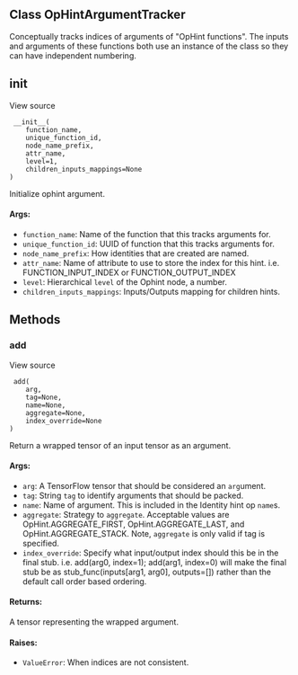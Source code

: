 ## Class OpHintArgumentTracker
Conceptually tracks indices of arguments of "OpHint functions".
The inputs and arguments of these functions both use an instance of the class so they can have independent numbering.
## __init__
View source

```
 __init__(
    function_name,
    unique_function_id,
    node_name_prefix,
    attr_name,
    level=1,
    children_inputs_mappings=None
)
```
Initialize ophint argument.
#### Args:
- `function_name`: Name of the function that this tracks arguments for.
- `unique_function_id`: UUID of function that this tracks arguments for.
- `node_name_prefix`: How identities that are created are named.
- `attr_name`: Name of attribute to use to store the index for this hint. i.e. FUNCTION_INPUT_INDEX or FUNCTION_OUTPUT_INDEX
- `level`: Hierarchical `level` of the Ophint node, a number.
- `children_inputs_mappings`: Inputs/Outputs mapping for children hints.
## Methods
### add
View source

```
 add(
    arg,
    tag=None,
    name=None,
    aggregate=None,
    index_override=None
)
```
Return a wrapped tensor of an input tensor as an argument.
#### Args:
- `arg`: A TensorFlow tensor that should be considered an `arg`ument.
- `tag`: String `tag` to identify arguments that should be packed.
- `name`: Name of argument. This is included in the Identity hint op `name`s.
- `aggregate`: Strategy to `aggregate`. Acceptable values are OpHint.AGGREGATE_FIRST, OpHint.AGGREGATE_LAST, and OpHint.AGGREGATE_STACK. Note, `aggregate` is only valid if tag is specified.
- `index_override`: Specify what input/output index should this be in the final stub. i.e. add(arg0, index=1); add(arg1, index=0) will make the final stub be as stub_func(inputs[arg1, arg0], outputs=[]) rather than the default call order based ordering.
#### Returns:
A tensor representing the wrapped argument.
#### Raises:
- `ValueError`: When indices are not consistent.
